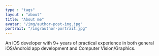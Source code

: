 ```yaml
---
type : "tags"
layout : "about"
title: "About me"
avatar: "/img/author-post-img.jpg"
portrait: "/img/author-portrait.jpg"
---
```


An iOS developer with 9+ years of practical experience in both general iOS/Android app development and Computer Vision/Graphics.
